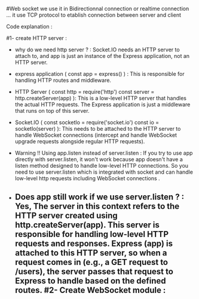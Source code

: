 #Web socket
we use it in Bidirectionnal connection or realtime connection ... it use TCP protocol to etablish connection between server and client

Code explanation : 

#1- create HTTP server : 
  - why do we need http server ? : Socket.IO needs an HTTP server to attach to, and app is just an instance of the Express application, not an HTTP server. 
  - express application (
    const app = express()
    ) : This is responsible for handling HTTP routes and middleware.
  - HTTP Server (
    const http = require('http')
    const server = http.createServer(app)
  ): This is a low-level HTTP server that handles the actual HTTP requests. The Express   application is just a middleware that runs on top of this server.  
 - Socket.IO (
    const socketIo = require('socket.io')
    const io =  socketIo(server)
    ): This needs to be attached to the HTTP server to handle WebSocket connections (intercept and handle WebSocket upgrade requests alongside regular HTTP requests).

 - Warning !! Using app.listen instead of server.listen  : 
       If you try to use app directly with server.listen, it won't work because app doesn't have a listen method designed to handle low-level HTTP connections. So you need to use server.listen which is integrated with socket and can handle low-level http requests including WebSocket connections . 
 - Does app still work if we use server.listen ? :
    Yes, The server in this context refers to the HTTP server created using http.createServer(app).
    This server is responsible for handling low-level HTTP requests and  responses.
    Express (app) is attached to this HTTP server, so when a request comes in (e.g., a GET request to /users), the server passes that request to Express to handle based on the defined routes. 
#2- Create WebSocket module : 
   -     